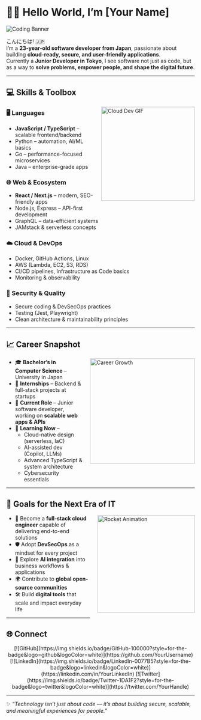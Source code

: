 # 👨‍💻 Hello World, I’m [Your Name]  

![Coding Banner](https://raw.githubusercontent.com/abhisheknaiidu/abhisheknaiidu/master/code.gif)

こんにちは! 🇯🇵  
I’m a **23-year-old software developer from Japan**, passionate about building **cloud-ready, secure, and user-friendly applications**.  
Currently a **Junior Developer in Tokyo**, I see software not just as code, but as a way to **solve problems, empower people, and shape the digital future**.  

---

## 💻 Skills & Toolbox  

<img align="right" alt="Cloud Dev GIF" src="https://media.giphy.com/media/qgQUggAC3Pfv687qPC/giphy.gif" width="250" style="margin-left: 20px; margin-bottom: 20px"/>

### 🖥 Languages  
- **JavaScript / TypeScript** – scalable frontend/backend  
- Python – automation, AI/ML basics  
- Go – performance-focused microservices  
- Java – enterprise-grade apps  

### 🌐 Web & Ecosystem  
- **React / Next.js** – modern, SEO-friendly apps  
- Node.js, Express – API-first development  
- GraphQL – data-efficient systems  
- JAMstack & serverless concepts  

### ☁️ Cloud & DevOps  
- Docker, GitHub Actions, Linux  
- AWS (Lambda, EC2, S3, RDS)  
- CI/CD pipelines, Infrastructure as Code basics  
- Monitoring & observability  

### 🔐 Security & Quality  
- Secure coding & DevSecOps practices  
- Testing (Jest, Playwright)  
- Clean architecture & maintainability principles  

---

## 📈 Career Snapshot  

<img align="right" alt="Career Growth" src="https://media.giphy.com/media/L8K62iTDkzGX6/giphy.gif" width="280" style="margin-left: 20px; margin-bottom: 20px"/>

- 🎓 **Bachelor’s in Computer Science** – University in Japan  
- 💼 **Internships** – Backend & full-stack projects at startups  
- 🏢 **Current Role** – Junior software developer, working on **scalable web apps & APIs**  
- 🌱 **Learning Now** –  
  - Cloud-native design (serverless, IaC)  
  - AI-assisted dev (Copilot, LLMs)  
  - Advanced TypeScript & system architecture  
  - Cybersecurity essentials  

---

## 🎯 Goals for the Next Era of IT  

<img align="right" alt="Rocket Animation" src="https://media.giphy.com/media/2wh22XxkJY1BLf2wAq/giphy.gif" width="260" style="margin-left: 20px; margin-bottom: 20px"/>

- 🚀 Become a **full-stack cloud engineer** capable of delivering end-to-end solutions  
- 🛡 Adopt **DevSecOps** as a mindset for every project  
- 🤖 Explore **AI integration** into business workflows & applications  
- 🌍 Contribute to **global open-source communities**  
- 🛠 Build **digital tools** that scale and impact everyday life  

---

## 🌐 Connect  

<p align="center">
  [![GitHub](https://img.shields.io/badge/GitHub-100000?style=for-the-badge&logo=github&logoColor=white)](https://github.com/YourUsername)  
  [![LinkedIn](https://img.shields.io/badge/LinkedIn-0077B5?style=for-the-badge&logo=linkedin&logoColor=white)](https://linkedin.com/in/YourLinkedIn)  
  [![Twitter](https://img.shields.io/badge/Twitter-1DA1F2?style=for-the-badge&logo=twitter&logoColor=white)](https://twitter.com/YourHandle)  
</p>

---

✨ *“Technology isn’t just about code — it’s about building secure, scalable, and meaningful experiences for people.”*
